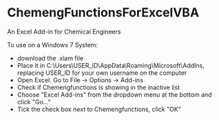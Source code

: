 # ChemengFunctionsForExcelVBA
An Excel Add-in for Chemical Engineers

To use on a Windows 7 System:
* download the .xlam file
* Place it in C:\Users\USER_ID\AppData\Roaming\Microsoft\AddIns, replacing USER_ID for your own username on the computer
* Open Excel. Go to File -> Options -> Add-ins 
* Check if Chemengfunctions is showing in the inactive list
* Choose "Excel Add-ins" from the dropdown menu at the bottom and click "Go..."
* Tick the check box next to Chemengfunctions, click "OK"
